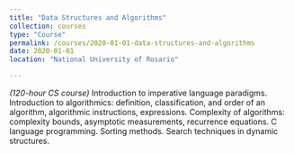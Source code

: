 ```yaml
---
title: "Data Structures and Algorithms"
collection: courses
type: "Course"
permalink: /courses/2020-01-01-data-structures-and-algorithms
date: 2020-01-01
location: "National University of Rosario"

---
```


*(120-hour CS course)* Introduction to imperative language paradigms. Introduction to algorithmics: definition, classification, and order of an algorithm, algorithmic instructions, expressions. Complexity of algorithms: complexity bounds, asymptotic measurements, recurrence equations. C language programming. Sorting methods. Search techniques in dynamic structures.
